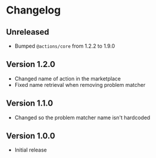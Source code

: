 # Changelog

## Unreleased

- Bumped `@actions/core` from 1.2.2 to 1.9.0

## Version 1.2.0

- Changed name of action in the marketplace
- Fixed name retrieval when removing problem matcher

## Version 1.1.0

- Changed so the problem matcher name isn't hardcoded

## Version 1.0.0

- Initial release
